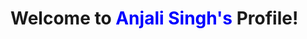 <h1>Welcome to <span style="color: blue;">Anjali Singh's</span> Profile!</h1>

<!---
Anj2608/Anj2608 is a ✨ special ✨ repository because its `README.md` (this file) appears on your GitHub profile.
You can click the Preview link to take a look at your changes.
--->
